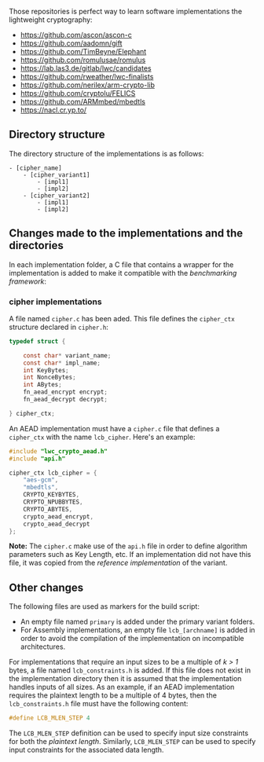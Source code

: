 Those repositories is perfect way to learn software implementations the lightweight cryptography:

 - https://github.com/ascon/ascon-c
 - https://github.com/aadomn/gift
 - https://github.com/TimBeyne/Elephant
 - https://github.com/romulusae/romulus
 - https://lab.las3.de/gitlab/lwc/candidates
 - https://github.com/rweather/lwc-finalists
 - https://github.com/nerilex/arm-crypto-lib	
 - https://github.com/cryptolu/FELICS
 - https://github.com/ARMmbed/mbedtls
 - https://nacl.cr.yp.to/

## Directory structure

The directory structure of the implementations is as follows:

```
- [cipher_name]
	- [cipher_variant1]
		- [impl1]
		- [impl2]
	- [cipher_variant2]
		- [impl1]
		- [impl2]
```


## Changes made to the implementations and the directories

In each implementation folder, a C file that contains a wrapper for the implementation is added to make it compatible with the *benchmarking framework*:

### cipher implementations

A file named `cipher.c` has been aded. This file defines the `cipher_ctx` structure declared in `cipher.h`:

``` c
typedef struct {

	const char* variant_name;
	const char* impl_name;
	int KeyBytes;
	int NonceBytes;
	int ABytes;
	fn_aead_encrypt encrypt;
	fn_aead_decrypt decrypt;

} cipher_ctx;
```

An AEAD implementation must have a `cipher.c` file that defines a `cipher_ctx` with the name `lcb_cipher`. Here's an example:

``` c
#include "lwc_crypto_aead.h"
#include "api.h"

cipher_ctx lcb_cipher = {
	"aes-gcm",
	"mbedtls",
	CRYPTO_KEYBYTES,
	CRYPTO_NPUBBYTES,
	CRYPTO_ABYTES,
	crypto_aead_encrypt,
	crypto_aead_decrypt
};
```



**Note:** The `cipher.c` make use of the `api.h` file in order to define algorithm parameters such as Key Length, etc. If an implementation did not have this file, it was copied from the *reference implementation* of the variant.


## Other changes

The following files are used as markers for the build script:

 - An empty file named `primary` is added under the primary variant folders.
 - For Assembly implementations, an empty file `lcb_[archname]` is added in order to avoid the compilation of the implementation on incompatible architectures.


For implementations that require an input sizes to be a multiple of *k > 1* bytes, a file named `lcb_constraints.h` is added. If this file does not exist in the implementation directory then it is assumed that the implementation handles inputs of all sizes. As an example, if an AEAD implementation requires the plaintext length to be a multiple of 4 bytes, then the `lcb_constraints.h` file must have the following content:
 ``` c
 #define LCB_MLEN_STEP 4
 ```
The `LCB_MLEN_STEP` definition can be used to specify input size constraints for both the *plaintext length*. Similarly, `LCB_MLEN_STEP` can be used to specify input constraints for the associated data length.

